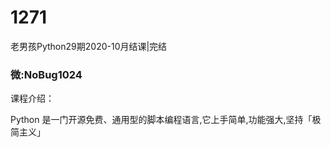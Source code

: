 # 1271
老男孩Python29期2020-10月结课|完结
### 微:NoBug1024 


课程介绍：

Python 是一门开源免费、通用型的脚本编程语言,它上手简单,功能强大,坚持「极简主义」
